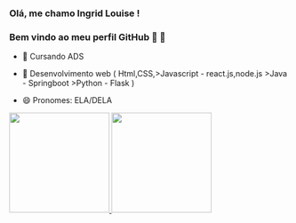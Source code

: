  ### Olá, me chamo Ingrid Louise ! 
### Bem vindo ao meu perfil GitHub 👋 👋



- 🔭  Cursando ADS 

- 🌱 Desenvolvimento web ( Html,CSS,>Javascript - react.js,node.js
                           >Java - Springboot
                           >Python - Flask  )                          

- 😄 Pronomes: ELA/DELA 






<div>


<a href="https://github.com/Ingridllo">
<img height="180em" src="https://github-readme-stats.vercel.app/api/top-langs/?username=Ingridllo&layout=compact&langs_count=7&theme=dracula"/>
<img height="180em" src="https://github-readme-stats.vercel.app/api?username=Ingridllo&show_icons=true&theme=dracula&include_all_commits=true&count_private=true"/>

 
 </div>





